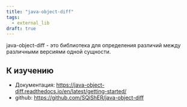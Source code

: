 ```yaml
---
title: "java-object-diff"
tags:
  - external_lib
draft: true
---
```


java-object-diff - это библиотека для определения различий между различными версиями одной сущности.

## К изучению
- Документация: https://java-object-diff.readthedocs.io/en/latest/getting-started/
- github: https://github.com/SQiShER/java-object-diff